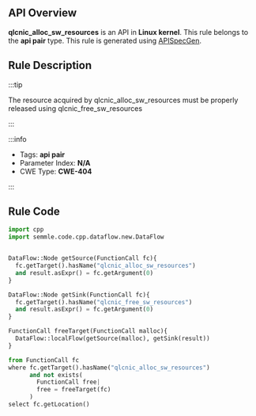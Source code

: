---
---


## API Overview
**qlcnic_alloc_sw_resources** is an API in **Linux kernel**. This rule belongs to the **api pair** type. This rule is generated using [APISpecGen](../../tools/APISpecGen).
## Rule Description

:::tip

The resource acquired by qlcnic_alloc_sw_resources must be properly released using qlcnic_free_sw_resources

:::

:::info

- Tags: **api pair**
- Parameter Index: **N/A**
- CWE Type: **CWE-404**

:::

## Rule Code
```python
import cpp
import semmle.code.cpp.dataflow.new.DataFlow


DataFlow::Node getSource(FunctionCall fc){
  fc.getTarget().hasName("qlcnic_alloc_sw_resources")
  and result.asExpr() = fc.getArgument(0)
}

DataFlow::Node getSink(FunctionCall fc){
  fc.getTarget().hasName("qlcnic_free_sw_resources")
  and result.asExpr() = fc.getArgument(0)
}

FunctionCall freeTarget(FunctionCall malloc){
  DataFlow::localFlow(getSource(malloc), getSink(result))
}

from FunctionCall fc
where fc.getTarget().hasName("qlcnic_alloc_sw_resources")
      and not exists(
        FunctionCall free| 
        free = freeTarget(fc)
      )
select fc.getLocation()

    
```
